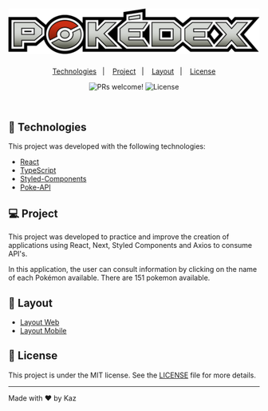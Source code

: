 <h1 align="center">
    <img alt="Pokedex" title="Pokedex" src=".github/logo.png" />
</h1>

<p align="center">
  <a href="#-Technologies">Technologies</a>&nbsp;&nbsp;&nbsp;|&nbsp;&nbsp;&nbsp;
  <a href="#-Project">Project</a>&nbsp;&nbsp;&nbsp;|&nbsp;&nbsp;&nbsp;
  <a href="#-Layout">Layout</a>&nbsp;&nbsp;&nbsp;|&nbsp;&nbsp;&nbsp;
  <a href="#memo-License">License</a>
</p>

<p align="center">
 <img src="https://img.shields.io/static/v1?label=PRs&message=welcome&color=15C3D6&labelColor=000000" alt="PRs welcome!"/>

  <img alt="License" src="https://img.shields.io/static/v1?label=license&message=MIT&color=15C3D6&labelColor=000000">
</p>

<br>

## 🚀 Technologies

This project was developed with the following technologies:

- [React](https://reactjs.org)
- [TypeScript](https://www.typescriptlang.org/)
- [Styled-Components](https://styled-components.com/)
- [Poke-API](https://pokeapi.co/)

## 💻 Project

This project was developed to practice and improve the creation of applications using React, Next, Styled Components and Axios to consume API's.

In this application, the user can consult information by clicking on the name of each Pokémon available.
There are 151 pokemon available.

## 🔖 Layout

- [Layout Web](https://i.postimg.cc/Ssq0QyJq/image.png)
- [Layout Mobile](https://i.postimg.cc/xj6rYVYD/image.png)

## :memo: License

This project is under the MIT license. See the [LICENSE](LICENSE.md) file for more details.

---

Made with ♥ by Kaz
